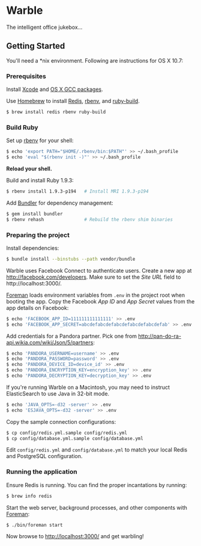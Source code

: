 Warble
======

The intelligent office jukebox...



Getting Started
---------------

You'll need a \*nix environment. Following are instructions for OS X 10.7:


### Prerequisites

Install [Xcode](http://developer.apple.com/tools/xcode/) and
[OS X GCC packages](https://github.com/kennethreitz/osx-gcc-installer).

Use [Homebrew](http://mxcl.github.com/homebrew/) to install
[Redis](http://redis.io/), [rbenv](https://github.com/sstephenson/rbenv), and
[ruby-build](https://github.com/sstephenson/ruby-build).

```sh
$ brew install redis rbenv ruby-build
```


### Build Ruby

Set up [rbenv](https://github.com/sstephenson/rbenv) for your shell:

```sh
$ echo 'export PATH="$HOME/.rbenv/bin:$PATH"' >> ~/.bash_profile
$ echo 'eval "$(rbenv init -)"' >> ~/.bash_profile
```

**Reload your shell.**

Build and install Ruby 1.9.3:

```sh
$ rbenv install 1.9.3-p194   # Install MRI 1.9.3-p194
```

Add [Bundler](http://gembundler.com) for dependency management:

```sh
$ gem install bundler
$ rbenv rehash               # Rebuild the rbenv shim binaries
```


### Preparing the project

Install dependencies:

```sh
$ bundle install --binstubs --path vendor/bundle
```

Warble uses Facebook Connect to authenticate users. Create a new app at
<http://facebook.com/developers>. Make sure to set the _Site URL_ field to
http://localhost:3000/.

[Foreman](http://ddollar.github.com/foreman/) loads environment variables from
`.env` in the project root when booting the app. Copy the Facebook _App ID_ and
_App Secret_ values from the app details on Facebook:

```sh
$ echo 'FACEBOOK_APP_ID=111111111111111' >> .env
$ echo 'FACEBOOK_APP_SECRET=abcdefabcdefabcdefabcdefabcdefab' >> .env
```

Add credentials for a Pandora partner. Pick one from
<http://pan-do-ra-api.wikia.com/wiki/Json/5/partners>:

```sh
$ echo 'PANDORA_USERNAME=username' >> .env
$ echo 'PANDORA_PASSWORD=password' >> .env
$ echo 'PANDORA_DEVICE_ID=device_id' >> .env
$ echo 'PANDORA_ENCRYPTION_KEY=encryption_key' >> .env
$ echo 'PANDORA_DECRYPTION_KEY=decryption_key' >> .env
```

If you're running Warble on a Macintosh, you may need to
instruct ElasticSearch to use Java in 32-bit mode.

```sh
$ echo 'JAVA_OPTS=-d32 -server' >> .env
$ echo 'ESJAVA_OPTS=-d32 -server' >> .env 
```

Copy the sample connection configurations:

```sh
$ cp config/redis.yml.sample config/redis.yml
$ cp config/database.yml.sample config/database.yml
```

Edit `config/redis.yml` and `config/database.yml` to match your local Redis and
PostgreSQL configuration.


### Running the application

Ensure Redis is running. You can find the proper incantations by running:

```sh
$ brew info redis
```

Start the web server, background processes, and other components with
[Foreman](http://ddollar.github.com/foreman/):

```sh
$ ./bin/foreman start
```

Now browse to <http://localhost:3000/> and get warbling!
